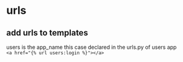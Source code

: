 # urls

## add urls to templates
users is the app_name this case declared in the urls.py of users app <br>
`<a href="{% url users:login %}"></a>` 
